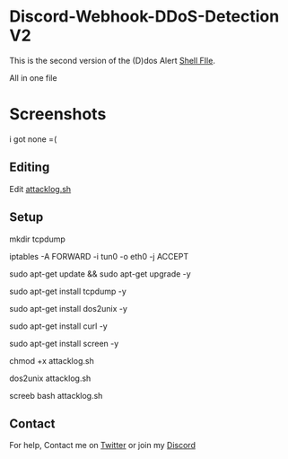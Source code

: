 # Discord-Webhook-DDoS-Detection V2

This is the second version of the (D)dos Alert [Shell FIle](https://github.com/KimYoJong/DDoS-Detection-DiscordWebhook).

All in one file

# Screenshots

i got none =(


## Editing

Edit [attacklog.sh](https://github.com/KimYoJong/Discord-Webhook-DDoS-Detection-V2/blob/main/attacklog.sh)


## Setup

mkdir tcpdump

iptables -A FORWARD -i tun0 -o eth0 -j ACCEPT

sudo apt-get update && sudo apt-get upgrade -y

sudo apt-get install tcpdump -y

sudo apt-get install dos2unix -y

sudo apt-get install curl -y

sudo apt-get install screen -y

chmod +x attacklog.sh

dos2unix attacklog.sh

screeb bash attacklog.sh

## Contact

For help, Contact me on [Twitter](https://twitter.com/Dogeiana) or join my [Discord](https://discord.com/invite/4DSSbzS)
